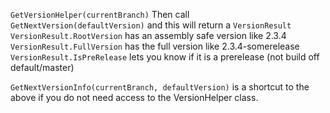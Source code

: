 ``GetVersionHelper(currentBranch)``
Then call ``GetNextVersion(defaultVersion)`` and this will return a ``VersionResult``
``VersionResult.RootVersion`` has an assembly safe version like 2.3.4
``VersionResult.FullVersion`` has the full version like 2.3.4-somerelease
``VersionResult.IsPreRelease`` lets you know if it is a prerelease (not build off default/master)

``GetNextVersionInfo(currentBranch, defaultVersion)`` is a shortcut to the above if you do not need access to the VersionHelper class.


